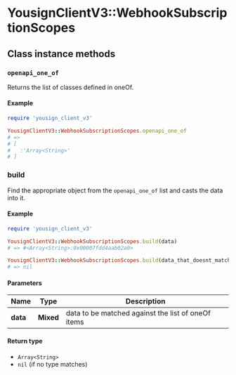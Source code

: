 # YousignClientV3::WebhookSubscriptionScopes

## Class instance methods

### `openapi_one_of`

Returns the list of classes defined in oneOf.

#### Example

```ruby
require 'yousign_client_v3'

YousignClientV3::WebhookSubscriptionScopes.openapi_one_of
# =>
# [
#   :'Array<String>'
# ]
```

### build

Find the appropriate object from the `openapi_one_of` list and casts the data into it.

#### Example

```ruby
require 'yousign_client_v3'

YousignClientV3::WebhookSubscriptionScopes.build(data)
# => #<Array<String>:0x00007fdd4aab02a0>

YousignClientV3::WebhookSubscriptionScopes.build(data_that_doesnt_match)
# => nil
```

#### Parameters

| Name | Type | Description |
| ---- | ---- | ----------- |
| **data** | **Mixed** | data to be matched against the list of oneOf items |

#### Return type

- `Array<String>`
- `nil` (if no type matches)


